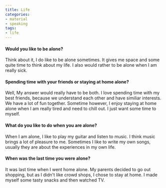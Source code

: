 ```yaml
---
title: Life
categories:
- material
- speaking
tags:
- life
---
```


#### Would you like to be alone?

Think about it, I do like to be alone sometimes. It gives me space and some quite time to think about my life. I also would rather to be alone when I am really sick.

#### Spending time with your friends or staying at home alone?

Well, My answer would really have to be both. I love spending time with my best friends, because we understand each other and have similiar interests. We have a lot of fun together. Sometime however, I enjoy staying at home alone when I am really tired and need to chill out. I just want some time to myself.

#### What do you like to do when you are alone?

When I am alone, I like to play my guitar and listen to music. I think music brings a lot of pleasure to me. Sometimes I like to write my own songs, usually they are about the experiences in my own life.

#### When was the last time you were alone?

It was last time when I went home alone. My parents decided to go out shopping, but as I didn't like crowd shops, I chose to stay at home. I made myself some tasty snacks and then watched TV. 